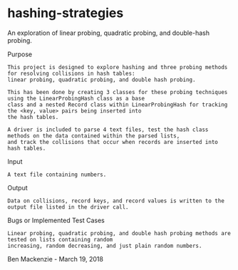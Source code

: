 # hashing-strategies
An exploration of linear probing, quadratic probing, and double-hash probing.


Purpose

    This project is designed to explore hashing and three probing methods for resolving collisions in hash tables:
    linear probing, quadratic probing, and double hash probing.

    This has been done by creating 3 classes for these probing techniques using the LinearProbingHash class as a base 
    class and a nested Record class within LinearProbingHash for tracking the <key, value> pairs being inserted into 
    the hash tables.

    A driver is included to parse 4 text files, test the hash class methods on the data contained within the parsed lists, 
    and track the collisions that occur when records are inserted into hash tables.

Input

    A text file containing numbers.

Output

    Data on collisions, record keys, and record values is written to the output file listed in the driver call.

Bugs or Implemented Test Cases

    Linear probing, quadratic probing, and double hash probing methods are tested on lists containing random 
    increasing, random decreasing, and just plain random numbers.
    

Ben Mackenzie - March 19, 2018


